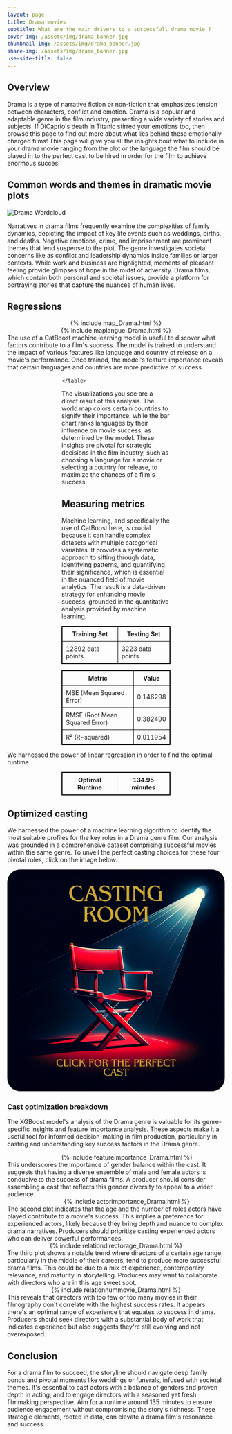 ```yaml
---
layout: page
title: Drama movies
subtitle: What are the main drivers to a successfull drama movie ? 
cover-img: /assets/img/drama_banner.jpg
thumbnail-img: /assets/img/drama_banner.jpg
share-img: /assets/img/drama_banner.jpg
use-site-title: false
---
```

  

## Overview
Drama is a type of narrative fiction or non-fiction that emphasizes tension between characters, conflict and emotion. Drama is a popular and adaptable genre in the film industry, presenting a wide variety of stories and subjects. If DiCaprio's death in Titanic stirred your emotions too, then browse this page to find out more about what lies behind these emotionally-charged films!
This page will give you all the insights bout what to include in your drama movie ranging from the plot or the language the film should be played in to the perfect cast to be hired in order for the film to achieve enormous succes!


## Common words and themes in dramatic movie plots
![Drama Wordcloud](/assets/img/wordclouds/empath/Drama_wordcloud.png)

Narratives in drama films frequently examine the complexities of family dynamics, depicting the impact of key life events such as weddings, births, and deaths. Negative emotions, crime, and imprisonment are prominent themes that lend suspense to the plot. The genre investigates societal concerns like as conflict and leadership dynamics inside families or larger contexts. While work and business are highlighted, moments of pleasant feeling provide glimpses of hope in the midst of adversity. Drama films, which contain both personal and societal issues, provide a platform for portraying stories that capture the nuances of human lives.



## Regressions
<div style="width: 100%;display: flex; justify-content: center;">
  {% include map_Drama.html %}
</div>
<div style="width: 100%;display: flex; justify-content: center;">
  {% include maplangue_Drama.html %}
</div>
The use of a CatBoost machine learning model is useful to discover what factors contribute to a film's success. The model is trained to understand the impact of various features like language and country of release on a movie's performance. Once trained, the model's feature importance reveals that certain languages and countries are more predictive of success.
<div style="margin:auto; width:50%;">
    <table style="width:100%; border: 1px solid black; border-collapse: collapse;">
        <tr style="border: 1px solid black;">
            <th style="border: 1px solid black; padding: 8px;">Training Set</th>
            <th style="border: 1px solid black; padding: 8px;">Testing Set</th>
        </tr>
        <tr style="border: 1px solid black;">
            <td style="border: 1px solid black; padding: 8px;">12892 data points</td>
            <td style="border: 1px solid black; padding: 8px;">3223 data points</td>
        </tr>
        
    </table>
</div>

The visualizations you see are a direct result of this analysis. The world map colors certain countries to signify their importance, while the bar chart ranks languages by their influence on movie success, as determined by the model. These insights are pivotal for strategic decisions in the film industry, such as choosing a language for a movie or selecting a country for release, to maximize the chances of a film's success.

## Measuring metrics

Machine learning, and specifically the use of CatBoost here, is crucial because it can handle complex datasets with multiple categorical variables. It provides a systematic approach to sifting through data, identifying patterns, and quantifying their significance, which is essential in the nuanced field of movie analytics. The result is a data-driven strategy for enhancing movie success, grounded in the quantitative analysis provided by machine learning.

<div style="margin:auto; width:50%;">
    <table style="width:100%; border: 1px solid black; border-collapse: collapse;">
        <tr style="border: 1px solid black;">
            <th style="border: 1px solid black; padding: 8px;">Metric</th>
            <th style="border: 1px solid black; padding: 8px;">Value</th>
        </tr>
        <tr style="border: 1px solid black;">
            <td style="border: 1px solid black; padding: 8px;">MSE (Mean Squared Error)</td>
            <td style="border: 1px solid black; padding: 8px;">0.146298</td>
        </tr>
        <tr style="border: 1px solid black;">
            <td style="border: 1px solid black; padding: 8px;">RMSE (Root Mean Squared Error)</td>
            <td style="border: 1px solid black; padding: 8px;">0.382490</td>
        </tr>
        <tr style="border: 1px solid black;">
            <td style="border: 1px solid black; padding: 8px;">R² (R-squared)</td>
            <td style="border: 1px solid black; padding: 8px;">0.011954</td>
        </tr>
    </table>
</div>
We harnessed the power of linear regression in order to find the optimal runtime.
<div style="width:50%; margin-left: auto; margin-right: auto;">
    <table style="width:100%; border: 1px solid black; border-collapse: collapse;">
        <tr style="border: 1px solid black;">
            <th style="border: 1px solid black; padding: 8px;">Optimal Runtime</th>
            <th style="border: 1px solid black; padding: 8px;">134.95 minutes</th>
        </tr>
    </table>
</div>

## Optimized casting

We harnessed the power of a machine learning algorithm to identify the most suitable profiles for the key roles in a Drama genre film. Our analysis was grounded in a comprehensive dataset comprising successful movies within the same genre. To unveil the perfect casting choices for these four pivotal roles, click on the image below.

<div style="width: 100%;display: flex; justify-content: center;">
  <a href="/cast.html"><img src="/assets/img/casting.png" alt="cast" style="width:512px;height:512px;border-radius: 30px;"></a>
</div>

### Cast optimization breakdown

The XGBoost model's analysis of the Drama genre is valuable for its genre-specific insights and feature importance analysis. These aspects make it a useful tool for informed decision-making in film production, particularly in casting and understanding key success factors in the Drama genre.

<div style="width: 110%;display: flex; justify-content: center;">
  {% include featureimportance_Drama.html %}
</div>
This underscores the importance of gender balance within the cast. It suggests that having a diverse ensemble of male and female actors is conducive to the success of drama films. A producer should consider assembling a cast that reflects this gender diversity to appeal to a wider audience.
<div style="width: 110%;display: flex; justify-content: center;">
  {% include actorimportance_Drama.html %}
</div>
The second plot indicates that the age and the number of roles actors have played contribute to a movie's success. This implies a preference for experienced actors, likely because they bring depth and nuance to complex drama narratives. Producers should prioritize casting experienced actors who can deliver powerful performances.
<div style="width: 100%;display: flex; justify-content: center;">
  {% include relationdirectorage_Drama.html %}
</div>
The third plot shows a notable trend where directors of a certain age range, particularly in the middle of their careers, tend to produce more successful drama films. This could be due to a mix of experience, contemporary relevance, and maturity in storytelling. Producers may want to collaborate with directors who are in this age sweet spot.
<div style="width: 100%;display: flex; justify-content: center;">
  {% include relationnummovie_Drama.html %}
</div>
This reveals that directors with too few or too many movies in their filmography don't correlate with the highest success rates. It appears there's an optimal range of experience that equates to success in drama. Producers should seek directors with a substantial body of work that indicates experience but also suggests they're still evolving and not overexposed.


## Conclusion
For a drama film to succeed, the storyline should navigate deep family bonds and pivotal moments like weddings or funerals, infused with societal themes. It's essential to cast actors with a balance of genders and proven depth in acting, and to engage directors with a seasoned yet fresh filmmaking perspective. Aim for a runtime around 135 minutes to ensure audience engagement without compromising the story's richness. These strategic elements, rooted in data, can elevate a drama film's resonance and success.
    
  





